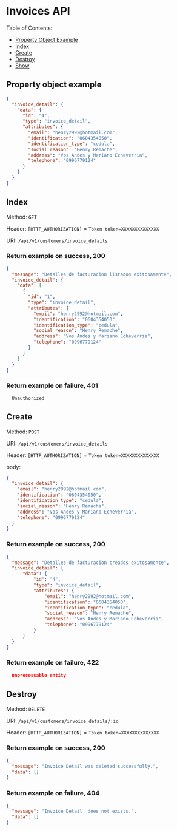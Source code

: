 # Invoices API

Table of Contents:

- [Property Object Example](#property-object-example)
- [Index](#index)
- [Create](#create)
- [Destroy](#destroy)
- [Show](#show)

## Property object example

```json
{
  "invoice_detail": {
    "data": {
      "id": "4",
      "type": "invoice_detail",
      "attributes": {
        "email": "henry2992@hotmail.com",
        "identification": "0604354050",
        "identification_type": "cedula",
        "social_reason": "Henry Remache",
        "address": "Vos Andes y Mariano Echeverria",
        "telephone": "0996779124"
      }
    }
  }
}
```

## Index

Method: `GET`

Header: `[HTTP_AUTHORIZATION]` = `Token token=XXXXXXXXXXXXXX`

URI: `/api/v1/customers/invoice_details`

### Return example on success, 200

```json
{
  "message": "Detalles de facturacion listados exitosamente",
  "invoice_detail": {
    "data": [
      {
        "id": "1",
        "type": "invoice_detail",
        "attributes": {
          "email": "henry2992@hotmail.com",
          "identification": "0604354050",
          "identification_type": "cedula",
          "social_reason": "Henry Remache",
          "address": "Vos Andes y Mariano Echeverria",
          "telephone": "0996779124"
        }
      }
    ]
  }
}

```

### Return example on failure, 401

```
  Unauthorized

```

## Create

Method: `POST`

URI: `/api/v1/customers/invoice_details`

Header: `[HTTP_AUTHORIZATION]` = `Token token=XXXXXXXXXXXXXX`

body:

```json
{
  "invoice_detail": {
    "email": "henry2992@hotmail.com",
    "identification": "0604354050",
    "identification_type": "cedula",
    "social_reason": "Henry Remache",
    "address": "Vos Andes y Mariano Echeverria",
    "telephone": "0996779124"
  }
}
```

### Return example on success, 200

```json
{
  "message": "Detalles de facturacion creados exitosamente",
  "invoice_detail": {
      "data": {
          "id": "4",
          "type": "invoice_detail",
          "attributes": {
              "email": "henry2992@hotmail.com",
              "identification": "0604354050",
              "identification_type": "cedula",
              "social_reason": "Henry Remache",
              "address": "Vos Andes y Mariano Echeverria",
              "telephone": "0996779124"
          }
      }
  }
}
```

### Return example on failure, 422

```json
  unprocessable entity
```



## Destroy

Method: `DELETE`

URI: `/api/v1/customers/invoice_details/:id`

Header: `[HTTP_AUTHORIZATION]` = `Token token=XXXXXXXXXXXXXX`

### Return example on success, 200

```json
{
  "message": "Invoice Detail was deleted successfully.",
  "data": []
}

```

### Return example on failure, 404

```json
{
  "message": "Invoice Detail  does not exists.",
  "data": []
}
```